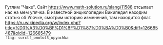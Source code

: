 Гуглим "Чаке". Сайт https://www.math-solution.ru/slang/11588 отсылает нас на мем упячка.
В известной энциклопедии Википедия находим статью об Упячке, смотрим историю изменений, там находится флаг.  
https://ru.wikipedia.org/w/index.php?title=%D0%A3%D0%BF%D1%8F%D1%87%D0%BA%D0%B0&diff=126685487&oldid=126685479  
`flag: surctf_onotol3_upyachka`
